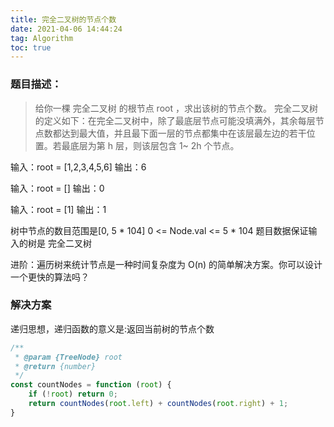 ```yaml
---
title: 完全二叉树的节点个数
date: 2021-04-06 14:44:24
tag: Algorithm
toc: true
---
```


### 题目描述：
>给你一棵 完全二叉树 的根节点 root ，求出该树的节点个数。
完全二叉树 的定义如下：在完全二叉树中，除了最底层节点可能没填满外，其余每层节点数都达到最大值，并且最下面一层的节点都集中在该层最左边的若干位置。若最底层为第 h 层，则该层包含 1~ 2h 个节点。

输入：root = [1,2,3,4,5,6]
输出：6

输入：root = []
输出：0

输入：root = [1]
输出：1

树中节点的数目范围是[0, 5 * 104]
0 <= Node.val <= 5 * 104
题目数据保证输入的树是 完全二叉树

进阶：遍历树来统计节点是一种时间复杂度为 O(n) 的简单解决方案。你可以设计一个更快的算法吗？

### 解决方案
递归思想，递归函数的意义是:返回当前树的节点个数

```js
/**
 * @param {TreeNode} root
 * @return {number}
 */
const countNodes = function (root) {
    if (!root) return 0;
    return countNodes(root.left) + countNodes(root.right) + 1;
}
```